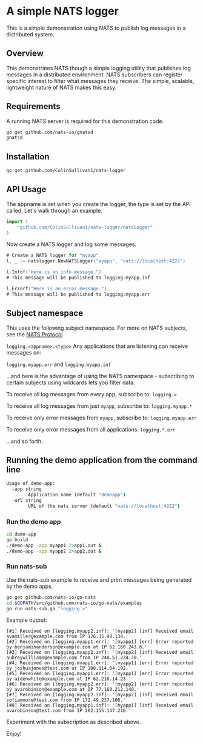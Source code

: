 # A simple NATS logger
This is a simple demonstration using NATS to publish log messages in a distributed system.

## Overview
This demonstrates NATS though a simple logging utility that publishes log messages in a distributed environment.  NATS subscribers can register specific interest to filter what messages they receive.  The simple, scalable, lightweight nature of NATS makes this easy.

## Requirements
A running NATS server is required for this demonstration code.

```bash
go get github.com/nats-io/gnatsd
gnatsd
```

## Installation

```bash
go get github.com/ColinSullivan1/nats-logger
```

## API Usage
The appname is set when you create the logger, the type is set by the API called.  Let's walk through an example.

```go
import (
    "github.com/ColinSullivan1/nats-logger/natslogger"
)
```

Now create a NATS logger and log some messages.
```go
# Create a NATS logger for "myapp"
l, _ := natslogger.NewNATSLogger("myapp", "nats://localhost:4222")

l.Infof("Here is an info message.")
# This message will be published to logging.myapp.inf

l.Errorf("Here is an error message.")
# This message will be published to logging.myapp.err
```

## Subject namespace
This uses the following subject namespace.  For more on NATS subjects, see the [NATS Protocol ](http://nats.io/documentation/internals/nats-protocol/)

`logging.<appname>.<type>`
Any applications that are listening can receive messages on:

`logging.myapp.err` and `logging.myapp.inf`

...and here is the advantage of using the NATS namespace - subscribing to certain subjects using wildcards lets you filter data.

To receive all log messages from every app, subscribe to:
`logging.>`

To receive all log messages from just `myapp`, subscribe to:
`logging.myapp.*`

To receive only error messages from `myapp`, subscribe to:
`logging.myapp.err`

To receive only error messages from all applications:
`logging.*.err`

...and so forth.


## Running the demo application from the command line
```bash
Usage of demo-app:
  -app string
    	Application name (default "demoapp")
  -url string
    	URL of the nats server (default "nats://localhost:4222")
```

### Run the demo app
```bash
cd demo-app
go build
./demo-app -app myapp1 2>app1.out &
./demo-app -app myapp2 2>app2.out &
```

### Run nats-sub
Use the nats-sub example to receive and print messages being generated 
by the demo apps.

```bash
go get github.com/nats-io/go-nats
cd $GOPATH/src/github.com/nats-io/go-nats/examples
go run nats-sub.go "logging.>"
```

Example output:
```
[#1] Received on [logging.myapp2.inf]: '[myapp2] [inf] Received email avamiller@example.com from IP 126.35.98.134.'
[#2] Received on [logging.myapp1.err]: '[myapp1] [err] Error reported by benjaminanderson@example.com at IP 62.160.243.8.'
[#3] Received on [logging.myapp2.inf]: '[myapp2] [inf] Received email aubreywilliams@example.com from IP 248.51.224.20.'
[#4] Received on [logging.myapp1.err]: '[myapp1] [err] Error reported by joshuajones@test.com at IP 108.114.64.192.'
[#5] Received on [logging.myapp1.err]: '[myapp1] [err] Error reported by aidenwhite@example.com at IP 62.216.14.23.'
[#6] Received on [logging.myapp2.err]: '[myapp2] [err] Error reported by avarobinson@example.com at IP 77.160.212.140.'
[#7] Received on [logging.myapp2.inf]: '[myapp2] [inf] Received email sofiamoore@test.com from IP 172.49.237.106.'
[#8] Received on [logging.myapp1.inf]: '[myapp1] [inf] Received email avarobinson@test.com from IP 202.155.147.216.'
```

Experiment with the subscription as described above.

Enjoy!












